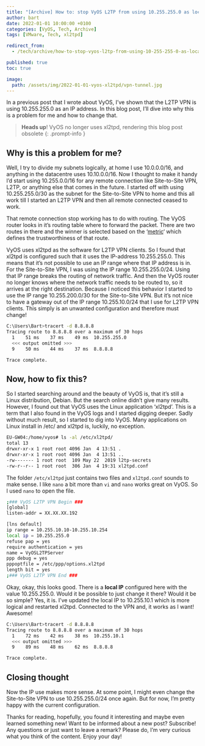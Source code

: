 ```yaml
---
title: "[Archive] How to: stop VyOS L2TP from using 10.255.255.0 as local IP"
author: bart
date: 2022-01-01 10:00:00 +0100
categories: [VyOS, Tech, Archive]
tags: [VMware, Tech, xl2tpd]

redirect_from:
  - /tech/archive/how-to-stop-vyos-l2tp-from-using-10-255-255-0-as-local-ip/

published: true
toc: true

image:
  path: /assets/img/2022-01-01-vyos-xl2tpd/vpn-tunnel.jpg
---
```


In a previous post that I wrote about VyOS, I’ve shown that the L2TP VPN is using 10.255.255.0 as an IP address. In this blog post, I’ll dive into why this is a problem for me and how to change that.

> **Heads up**! VyOS no longer uses xl2tpd, rendering this blog post obsolete 
{: .prompt-info }

## Why is this a problem for me?

Well, I try to divide my subnets logically, at home I use 10.0.0.0/16, and anything in the datacentre uses 10.10.0.0/16. Now I thought to make it handy I’d start using 10.255.0.0/16 for any remote connection like Site-to-Site VPN, L2TP, or anything else that comes in the future. I started off with using 10.255.255.0/30 as the subnet for the Site-to-Site VPN to home and this all work till I started an L2TP VPN and then all remote connected ceased to work.

That remote connection stop working has to do with routing. The VyOS router looks in it’s routing table where to forward the packet. There are two routes in there and the winner is selected based on the ‘[metric](https://en.wikipedia.org/wiki/Metrics_(networking))‘ which defines the trustworthiness of that route.

VyOS uses xl2tpd as the software for L2TP VPN clients. So I found that xl2tpd is configured such that it uses the IP-address 10.255.255.0. This means that it’s not possible to use an IP range where that IP address is in. For the Site-to-Site VPN, I was using the IP range 10.255.255.0/24. Using that IP range breaks the routing of network traffic. And then the VyOS router no longer knows where the network traffic needs to be routed to, so it arrives at the right destination. Because I noticed this behavior I started to use the IP range 10.255.200.0/30 for the Site-to-Site VPN. But it’s not nice to have a gateway out of the IP range 10.255.10.0/24 that I use for L2TP VPN clients. This simply is an unwanted configuration and therefore must change!

```bash
C:\Users\Bart>tracert -d 8.8.8.8
Tracing route to 8.8.8.8 over a maximum of 30 hops
  1    51 ms    37 ms    49 ms  10.255.255.0
  <<< output omitted >>>
  9    50 ms    44 ms    37 ms  8.8.8.8

Trace complete.
```

## Now, how to fix this?
So I started searching around and the beauty of VyOS is, that it’s still a Linux distribution, Debian. But the search online didn’t give many results. However, I found out that VyOS uses the Linux application ‘xl2tpd’. This is a term that I also found in the VyOS logs and I started digging deeper. Sadly without much result, so I started to dig into VyOS. Many applications on Linux install in /etc/ and xl2tpd is, luckily, no exception.

```bash
EU-GW04:/home/vyos# ls -al /etc/xl2tpd/
total 13
drwxr-xr-x 1 root root 4096 Jan  4 13:51 .
drwxr-xr-x 1 root root 4096 Jan  4 13:51 ..
-rw------- 1 root root  109 May 22  2019 l2tp-secrets
-rw-r--r-- 1 root root  306 Jan  4 19:31 xl2tpd.conf
```

The folder `/etc/xl2tpd` just contains two files and `xl2tpd.conf` sounds to make sense. I like `nano` a bit more than `vi` and `nano` works great on VyOS. So I used `nano` to open the file.

```bash
;### VyOS L2TP VPN Begin ###
[global]
listen-addr = XX.XX.XX.192

[lns default]
ip range = 10.255.10.10-10.255.10.254
local ip = 10.255.255.0
refuse pap = yes
require authentication = yes
name = VyOSL2TPServer
ppp debug = yes
pppoptfile = /etc/ppp/options.xl2tpd
length bit = yes
;### VyOS L2TP VPN End ###
```

Okay, okay, this looks good. There is a **local IP** configured here with the value 10.255.255.0. Would it be possible to just change it there? Would it be so simple? Yes, it is. I’ve updated the local IP to 10.255.10.1 which is more logical and restarted xl2tpd. Connected to the VPN and, it works as I want! Awesome!

```bash
C:\Users\Bart>tracert -d 8.8.8.8
Tracing route to 8.8.8.8 over a maximum of 30 hops
  1    72 ms    42 ms    38 ms  10.255.10.1
  <<< output omitted >>>
  9    89 ms    48 ms    62 ms  8.8.8.8

Trace complete.
```

## Closing thought
Now the IP use makes more sense. At some point, I might even change the Site-to-Site VPN to use 10.255.255.0/24 once again. But for now, I’m pretty happy with the current configuration.

Thanks for reading, hopefully, you found it interesting and maybe even learned something new! Want to be informed about a new post? Subscribe! Any questions or just want to leave a remark? Please do, I’m very curious what you think of the content. Enjoy your day!